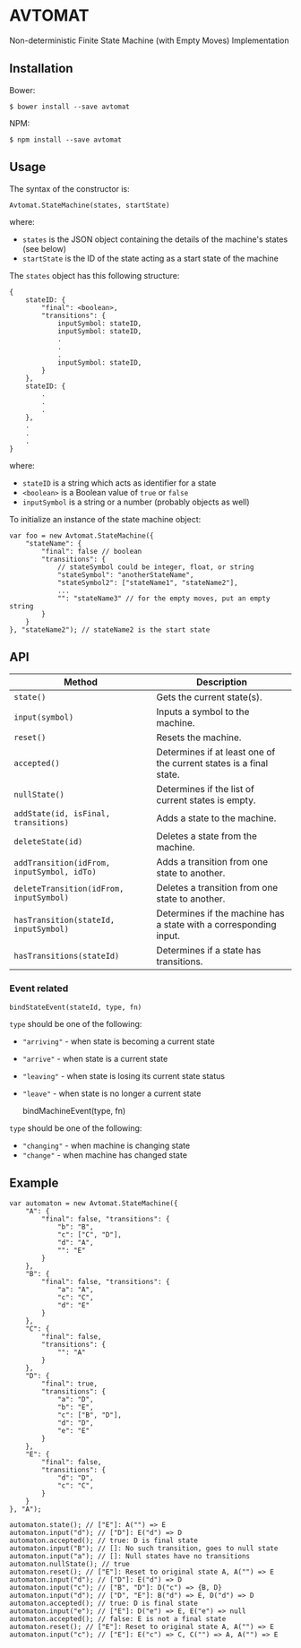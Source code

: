# AVTOMAT
Non-deterministic Finite State Machine (with Empty Moves) Implementation

## Installation

Bower:

	$ bower install --save avtomat

NPM:

	$ npm install --save avtomat

## Usage

The syntax of the constructor is:

    Avtomat.StateMachine(states, startState)

where:

* `states` is the JSON object containing the details of the machine's states (see below)
* `startState` is the ID of the state acting as a start state of the machine

The `states` object has this following structure:

    {
        stateID: {
            "final": <boolean>,
            "transitions": {
                inputSymbol: stateID,
                inputSymbol: stateID,
                .
                .
                .
                inputSymbol: stateID,
            }
        },
        stateID: {
            .
            .
            .
        },
        .
        .
        .
    }

where:

* `stateID` is a string which acts as identifier for a state
* `<boolean>` is a Boolean value of `true` or `false`
* `inputSymbol` is a string or a number (probably objects as well)

To initialize an instance of the state machine object:

	var foo = new Avtomat.StateMachine({
		"stateName": {
			"final": false // boolean
			"transitions": {
				// stateSymbol could be integer, float, or string
				"stateSymbol": "anotherStateName",
				"stateSymbol2": ["stateName1", "stateName2"],
				...
				"": "stateName3" // for the empty moves, put an empty string
			}
		}
	}, "stateName2"); // stateName2 is the start state


## API

| Method                                     | Description                                                        |
|--------------------------------------------|--------------------------------------------------------------------|
| `state()`                                  | Gets the current state(s).                                         |
| `input(symbol)`                            | Inputs a symbol to the machine.                                    |
| `reset()`                                  | Resets the machine.                                                |
| `accepted()`                               | Determines if at least one of the current states is a final state. |
| `nullState()`                              | Determines if the list of current states is empty.                 |
| `addState(id, isFinal, transitions)`       | Adds a state to the machine.                                       |
| `deleteState(id)`                          | Deletes a state from the machine.                                  |
| `addTransition(idFrom, inputSymbol, idTo)` | Adds a transition from one state to another.                       |
| `deleteTransition(idFrom, inputSymbol)`    | Deletes a transition from one state to another.                    |
| `hasTransition(stateId, inputSymbol)`      | Determines if the machine has a state with a corresponding input.  |
| `hasTransitions(stateId)`                  | Determines if a state has transitions.                             |

### Event related

	bindStateEvent(stateId, type, fn)

`type` should be one of the following:

* `"arriving"` - when state is becoming a current state
* `"arrive"` - when state is a current state
* `"leaving"` - when state is losing its current state status
* `"leave"` - when state is no longer a current state




	bindMachineEvent(type, fn)

`type` should be one of the following:

* `"changing"` - when machine is changing state
* `"change"` - when machine has changed state

## Example

	var automaton = new Avtomat.StateMachine({
		"A": {
			"final": false, "transitions": {
				"b": "B",
				"c": ["C", "D"],
				"d": "A",
				"": "E"
			}
		},
		"B": {
			"final": false, "transitions": {
				"a": "A",
				"c": "C",
				"d": "E"
			}
		},
		"C": {
			"final": false,
			"transitions": {
				"": "A"
			}
		},
		"D": {
			"final": true,
			"transitions": {
				"a": "D",
				"b": "E",
				"c": ["B", "D"],
				"d": "D",
				"e": "E"
			}
		},
		"E": {
			"final": false,
			"transitions": {
				"d": "D",
				"c": "C",
			}
		}
	}, "A");

	automaton.state(); // ["E"]: A("") => E
	automaton.input("d"); // ["D"]: E("d") => D
	automaton.accepted(); // true: D is final state
	automaton.input("B"); // []: No such transition, goes to null state
	automaton.input("a"); // []: Null states have no transitions
	automaton.nullState(); // true
	automaton.reset(); // ["E"]: Reset to original state A, A("") => E
	automaton.input("d"); // ["D"]: E("d") => D
	automaton.input("c"); // ["B", "D"]: D("c") => {B, D}
	automaton.input("d"); // ["D", "E"]: B("d") => E, D("d") => D
	automaton.accepted(); // true: D is final state
	automaton.input("e"); // ["E"]: D("e") => E, E("e") => null
	automaton.accepted(); // false: E is not a final state
	automaton.reset(); // ["E"]: Reset to original state A, A("") => E
	automaton.input("c"); // ["E"]: E("c") => C, C("") => A, A("") => E
